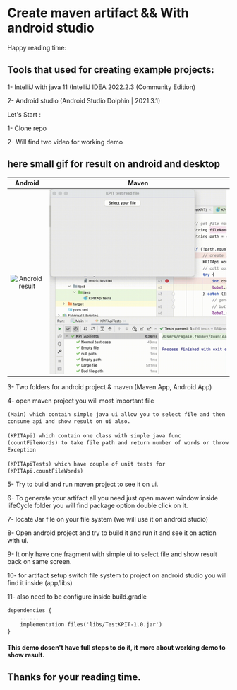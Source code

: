 # Create maven artifact && With android studio

Happy reading time:

## Tools that used for creating example projects:

1- IntelliJ with java 11 (IntelliJ IDEA 2022.2.3 (Community Edition)

2- Android studio (Android Studio Dolphin | 2021.3.1)

Let's Start :

1- Clone repo 

2- Will find two video for working demo

## here small gif for result on android and desktop

Android            |  Maven
:-------------------------:|:-------------------------:
![Android result](https://github.com/ragaie/MavenArtifact-AndroidStudio/blob/main/mobile-record.gif) | ![](https://github.com/ragaie/MavenArtifact-AndroidStudio/blob/main/desktop-record.gif)



3- Two folders for android project & maven (Maven App, Android App)

4- open maven project you will most important file 

    (Main) which contain simple java ui allow you to select file and then consume api and show result on ui also.

    (KPITApi) which contain one class with simple java func (countFileWords) to take file path and return number of words or throw Exception

    (KPITApiTests) which have couple of unit tests for (KPITApi.countFileWords)

5- Try to build and run maven project to see it on ui.

6- To generate your artifact all you need just open maven window inside lifeCycle folder you will find package option double click on it.

7- locate Jar file on your file system (we will use it on android studio)


8- Open android project and try to build it and run it and see it on action with ui.

9- It only have one fragment with simple ui to select file and show result back on same screen.

10- for artifact setup switch file system to project on android studio 
you will find it inside (app/libs)

11- also need to be configure inside build.gradle 

```
dependencies {
    ......
    implementation files('libs/TestKPIT-1.0.jar')
}
```

#### This demo dosen't have full steps to do it, it more about working demo to show result.



## Thanks for your reading time.


